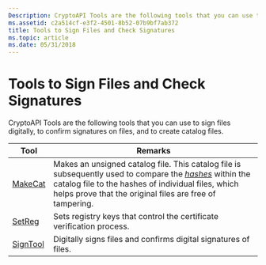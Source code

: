 ```yaml
---
Description: CryptoAPI Tools are the following tools that you can use to sign files digitally, to confirm signatures on files, and to create catalog files.
ms.assetid: c2a514cf-e3f2-4501-8b52-07b9bf7ab372
title: Tools to Sign Files and Check Signatures
ms.topic: article
ms.date: 05/31/2018
---
```


# Tools to Sign Files and Check Signatures

CryptoAPI Tools are the following tools that you can use to sign files digitally, to confirm signatures on files, and to create catalog files.



| Tool                     | Remarks                                                                                                                                                                                                                                                                            |
|--------------------------|------------------------------------------------------------------------------------------------------------------------------------------------------------------------------------------------------------------------------------------------------------------------------------|
| [MakeCat](makecat.md)   | Makes an unsigned catalog file. This catalog file is subsequently used to compare the [*hashes*](../secgloss/h-gly.md) within the catalog file to the hashes of individual files, which helps prove that the original files are free of tampering. |
| [SetReg](setreg.md)     | Sets registry keys that control the certificate verification process.                                                                                                                                                                                                              |
| [SignTool](signtool.md) | Digitally signs files and confirms digital signatures of files.                                                                                                                                                                                                                    |



 

 

 